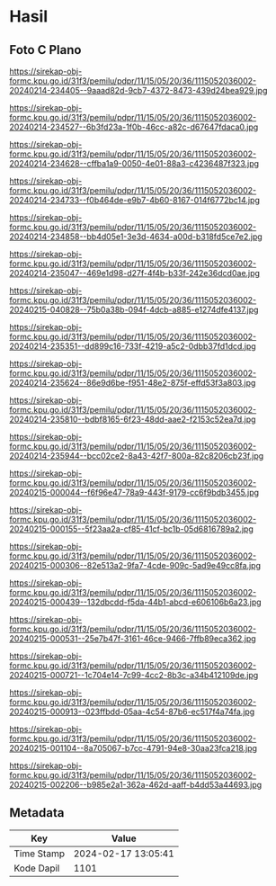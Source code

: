 # Hasil

## Foto C Plano

https://sirekap-obj-formc.kpu.go.id/31f3/pemilu/pdpr/11/15/05/20/36/1115052036002-20240214-234405--9aaad82d-9cb7-4372-8473-439d24bea929.jpg

https://sirekap-obj-formc.kpu.go.id/31f3/pemilu/pdpr/11/15/05/20/36/1115052036002-20240214-234527--6b3fd23a-1f0b-46cc-a82c-d67647fdaca0.jpg

https://sirekap-obj-formc.kpu.go.id/31f3/pemilu/pdpr/11/15/05/20/36/1115052036002-20240214-234628--cffba1a9-0050-4e01-88a3-c4236487f323.jpg

https://sirekap-obj-formc.kpu.go.id/31f3/pemilu/pdpr/11/15/05/20/36/1115052036002-20240214-234733--f0b464de-e9b7-4b60-8167-014f6772bc14.jpg

https://sirekap-obj-formc.kpu.go.id/31f3/pemilu/pdpr/11/15/05/20/36/1115052036002-20240214-234858--bb4d05e1-3e3d-4634-a00d-b318fd5ce7e2.jpg

https://sirekap-obj-formc.kpu.go.id/31f3/pemilu/pdpr/11/15/05/20/36/1115052036002-20240214-235047--469e1d98-d27f-4f4b-b33f-242e36dcd0ae.jpg

https://sirekap-obj-formc.kpu.go.id/31f3/pemilu/pdpr/11/15/05/20/36/1115052036002-20240215-040828--75b0a38b-094f-4dcb-a885-e1274dfe4137.jpg

https://sirekap-obj-formc.kpu.go.id/31f3/pemilu/pdpr/11/15/05/20/36/1115052036002-20240214-235351--dd899c16-733f-4219-a5c2-0dbb37fd1dcd.jpg

https://sirekap-obj-formc.kpu.go.id/31f3/pemilu/pdpr/11/15/05/20/36/1115052036002-20240214-235624--86e9d6be-f951-48e2-875f-effd53f3a803.jpg

https://sirekap-obj-formc.kpu.go.id/31f3/pemilu/pdpr/11/15/05/20/36/1115052036002-20240214-235810--bdbf8165-6f23-48dd-aae2-f2153c52ea7d.jpg

https://sirekap-obj-formc.kpu.go.id/31f3/pemilu/pdpr/11/15/05/20/36/1115052036002-20240214-235944--bcc02ce2-8a43-42f7-800a-82c8206cb23f.jpg

https://sirekap-obj-formc.kpu.go.id/31f3/pemilu/pdpr/11/15/05/20/36/1115052036002-20240215-000044--f6f96e47-78a9-443f-9179-cc6f9bdb3455.jpg

https://sirekap-obj-formc.kpu.go.id/31f3/pemilu/pdpr/11/15/05/20/36/1115052036002-20240215-000155--5f23aa2a-cf85-41cf-bc1b-05d6816789a2.jpg

https://sirekap-obj-formc.kpu.go.id/31f3/pemilu/pdpr/11/15/05/20/36/1115052036002-20240215-000306--82e513a2-9fa7-4cde-909c-5ad9e49cc8fa.jpg

https://sirekap-obj-formc.kpu.go.id/31f3/pemilu/pdpr/11/15/05/20/36/1115052036002-20240215-000439--132dbcdd-f5da-44b1-abcd-e606106b6a23.jpg

https://sirekap-obj-formc.kpu.go.id/31f3/pemilu/pdpr/11/15/05/20/36/1115052036002-20240215-000531--25e7b47f-3161-46ce-9466-7ffb89eca362.jpg

https://sirekap-obj-formc.kpu.go.id/31f3/pemilu/pdpr/11/15/05/20/36/1115052036002-20240215-000721--1c704e14-7c99-4cc2-8b3c-a34b412109de.jpg

https://sirekap-obj-formc.kpu.go.id/31f3/pemilu/pdpr/11/15/05/20/36/1115052036002-20240215-000913--023ffbdd-05aa-4c54-87b6-ec517f4a74fa.jpg

https://sirekap-obj-formc.kpu.go.id/31f3/pemilu/pdpr/11/15/05/20/36/1115052036002-20240215-001104--8a705067-b7cc-4791-94e8-30aa23fca218.jpg

https://sirekap-obj-formc.kpu.go.id/31f3/pemilu/pdpr/11/15/05/20/36/1115052036002-20240215-002206--b985e2a1-362a-462d-aaff-b4dd53a44693.jpg


## Metadata

| Key        | Value               |
| ---------- | ------------------- |
| Time Stamp | 2024-02-17 13:05:41 |
| Kode Dapil | 1101                |



